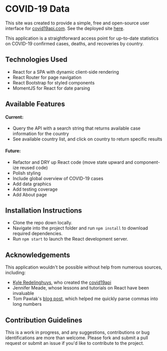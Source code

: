 # COVID-19 Data

This site was created to provide a simple, free and open-source user interface for [covid19api.com](https://covid19api.com/). See the deployed site [here](https://esin87.github.io/covid19-data/).

This application is a straightforward access point for up-to-date statistics on COVID-19 confirmed cases, deaths, and recoveries by country.

## Technologies Used

- React for a SPA with dynamic client-side rendering
- React Router for page navigation
- React Bootstrap for styled components
- MomentJS for React for date parsing

## Available Features

#### Current:

- Query the API with a search string that returns available case information for the country
- See available country list, and click on country to return specific results

#### Future:

- Refactor and DRY up React code (move state upward and component-ize reused code)
- Polish styling
- Include global overview of COVID-19 cases
- Add data graphics
- Add testing coverage
- Add About page

## Installation Instructions

- Clone the repo down locally.
- Navigate into the project folder and run `npm install` to download required dependencies.
- Run `npm start` to launch the React development server.

## Acknowledgements

This application wouldn't be possible without help from numerous sources, including:

- [Kyle Redelinghuys](https://twitter.com/ksredelinghuys), who created the [covid19api](https://covid19api.com/)
- Jennifer Meade, whose lessons and tutorials on React have been invaluable
- Tom Pawlak's [blog post](https://blog.abelotech.com/posts/number-currency-formatting-javascript/), which helped me quickly parse commas into long numbers

## Contribution Guidelines

This is a work in progress, and any suggestions, contributions or bug identifications are more than welcome. Please fork and submit a pull request or submit an issue if you'd like to contribute to the project.

